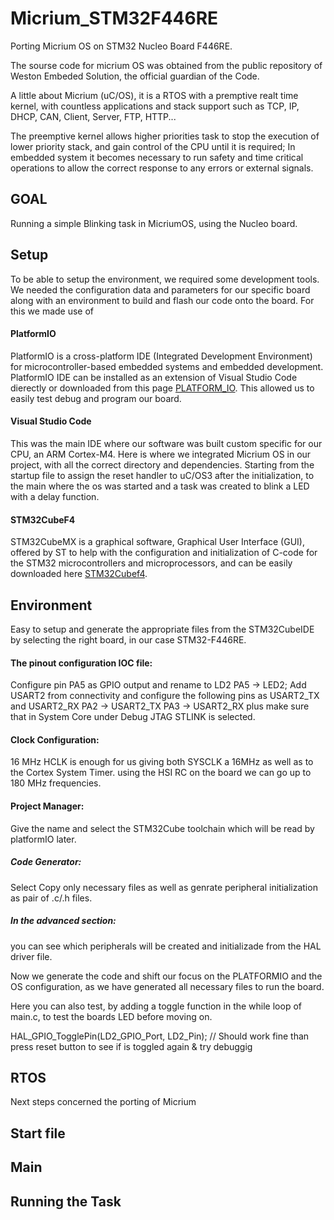 # Micrium_STM32F446RE
Porting Micrium OS on STM32 Nucleo Board F446RE.

The sourse code for micrium OS was obtained from the public repository
of Weston Embeded Solution, the official guardian of the Code.

A little about Micrium (uC/OS), it is a RTOS with a premptive realt time kernel,
with countless applications and stack support such as TCP, IP, DHCP, CAN, Client,
Server, FTP, HTTP...

The preemptive kernel allows higher priorities task to stop the execution of lower
priority stack, and gain control of the CPU until it is required;
In embedded system it becomes necessary to run safety and time critical operations
to allow the correct response to any errors or external signals.

## GOAL
Running a simple Blinking task in MicriumOS, using the Nucleo board.

## Setup
To be able to setup the environment, we required some development tools.
We needed the configuration data and parameters for our specific board along with an
environment to build and flash our code onto the board. 
For this we made use of
####   PlatformIO
PlatformIO is a cross-platform IDE (Integrated Development Environment)
for microcontroller-based embedded systems and embedded development.
PlatformIO IDE can be installed as an extension of Visual Studio Code 
dierectly or downloaded from this page [PLATFORM_IO](https://platformio.org/).
This allowed us to easily test debug and program our board.

####    Visual Studio Code
This was the main IDE where our software was built custom specific for
our CPU, an ARM Cortex-M4. Here is where we integrated Micrium OS in 
our project, with all the correct directory and dependencies.
Starting from the startup file to assign the reset handler to uC/OS3
after the initialization, to the main where the os was started and
a task was created to blink a LED with a delay function.

####    STM32CubeF4
STM32CubeMX is a graphical software, Graphical User Interface (GUI), 
offered by ST to help with the configuration and initialization of 
C-code for the STM32 microcontrollers and microprocessors, and can 
be easily downloaded here [STM32Cubef4](https://www.st.com/en/embedded-software/stm32cubef4.html).

## Environment
Easy to setup and generate the appropriate files
from the STM32CubeIDE by selecting the right board, in our case 
STM32-F446RE.
#### The pinout configuration IOC file:
  Configure pin PA5 as GPIO output and rename to LD2
  PA5  ->  LED2;
  Add USART2 from connectivity and configure the following pins
  as USART2_TX and USART2_RX
  PA2  ->  USART2_TX 
  PA3  ->  USART2_RX
  plus make sure that in System Core under Debug JTAG
  STLINK is selected.
#### Clock Configuration:
  16 MHz HCLK is enough for us giving both SYSCLK a 16MHz
  as well as to the Cortex System Timer.
  using the HSI RC on the board we can go up to 180 MHz frequencies.
#### Project Manager:
  Give the name and select the STM32Cube toolchain which will
  be read by platformIO later.
##### Code Generator:
  Select Copy only necessary files as well as genrate peripheral 
  initialization as pair of .c/.h files.
##### In the advanced section:
  you can see which peripherals will be created and
  initializade from the HAL driver file.

Now we generate the code and shift our focus on the PLATFORMIO
and the OS configuration, as we have generated all necessary files to run the board.

Here you can also test, by adding a toggle function in the while loop of main.c, to test the boards
LED before moving on.

HAL_GPIO_TogglePin(LD2_GPIO_Port, LD2_Pin);  // Should work fine than
press reset button to see if is toggled again & try debuggig

## RTOS
Next steps concerned the porting of Micrium

## Start file

## Main 

## Running the Task


